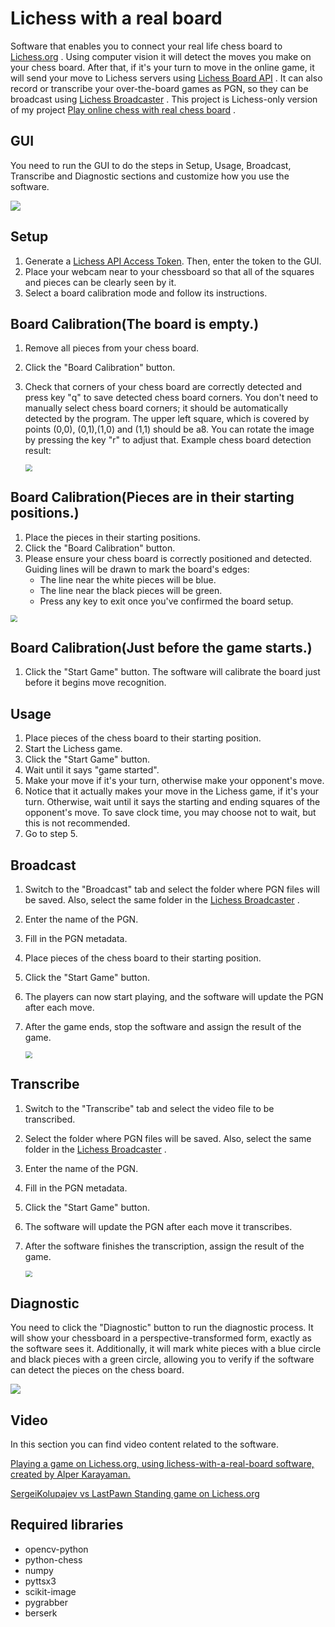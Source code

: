 # Lichess with a real board
Software that enables you to connect your real life chess board to [Lichess.org](https://lichess.org/) . Using computer vision it will detect the moves you make on your chess board. After that, if it's your turn to move in the online game, it will send your move to Lichess servers using [Lichess Board API](https://lichess.org/blog/XlRW5REAAB8AUJJ-/welcome-lichess-boards) . It can also record or transcribe your over-the-board games as PGN, so they can be broadcast using  [Lichess Broadcaster](https://lichess.org/broadcast/app) .  This project is Lichess-only version of my project [Play online chess with real chess board](https://github.com/karayaman/Play-online-chess-with-real-chess-board) .

## GUI

You need to run the GUI to do the steps in Setup, Usage, Broadcast, Transcribe and Diagnostic sections and customize how you use the software.

![](https://github.com/karayaman/lichess-with-a-real-board/raw/main/gui.jpg)

## Setup

1. Generate a  [Lichess API Access Token](https://lichess.org/account/oauth/token/create?scopes[]=board:play&description=Lichess+with+a+real+board). Then, enter the token to the GUI.
2. Place your webcam near to your chessboard so that all of the squares and pieces can be clearly seen by it.
3. Select a board calibration mode and follow its instructions.

## Board Calibration(The board is empty.)

1. Remove all pieces from your chess board.

2. Click the "Board Calibration" button.

3. Check that corners of your chess board are correctly detected and press key "q" to save detected chess board corners. You don't need to manually select chess board corners; it should be automatically detected by the program. The upper left square, which is covered by points (0,0), (0,1),(1,0) and (1,1) should be a8. You can rotate the image by pressing the key "r" to adjust that. Example chess board detection result:

   <img src="https://github.com/karayaman/lichess-with-a-real-board/raw/main/chessboard_detection_result.jpg" style="zoom:67%;" />

## Board Calibration(Pieces are in their starting positions.)

1. Place the pieces in their starting positions.
2. Click the "Board Calibration" button.
3. Please ensure your chess board is correctly positioned and detected. Guiding lines will be drawn to mark the board's edges:
   - The line near the white pieces will be blue.
   - The line near the black pieces will be green.
   - Press any key to exit once you've confirmed the board setup.

<img src="https://github.com/karayaman/lichess-with-a-real-board/raw/main/board_detection_result.jpg" style="zoom:67%;" />

## Board Calibration(Just before the game starts.)

1. Click the "Start Game" button. The software will calibrate the board just before it begins move recognition.

## Usage

1. Place pieces of the chess board to their starting position.
2. Start the Lichess game.
3. Click the "Start Game" button.
4. Wait until it says "game started".
5. Make your move if it's your turn, otherwise make your opponent's move.
6. Notice that it actually makes your move in the Lichess game, if it's your turn. Otherwise, wait until it says the starting and ending squares of the opponent's move. To save clock time, you may choose not to wait, but this is not recommended.
7. Go to step 5.

## Broadcast

1. Switch to the "Broadcast" tab and select the folder where PGN files will be saved. Also, select the same folder in the  [Lichess Broadcaster](https://lichess.org/broadcast/app) .

2. Enter the name of the PGN.

3. Fill in the PGN metadata.

4. Place pieces of the chess board to their starting position.

5. Click the "Start Game" button.

6. The players can now start playing, and the software will update the PGN after each move.

7. After the game ends, stop the software and assign the result of the game.

   <img src="https://github.com/karayaman/lichess-with-a-real-board/blob/main/broadcastgui.jpg?raw=true" style="zoom:67%;" />

## Transcribe

1. Switch to the "Transcribe" tab and select the video file to be transcribed.

2. Select the folder where PGN files will be saved. Also, select the same folder in the  [Lichess Broadcaster](https://lichess.org/broadcast/app) .

3. Enter the name of the PGN.

4. Fill in the PGN metadata.

5. Click the "Start Game" button.

6. The software will update the PGN after each move it transcribes.

7. After the software finishes the transcription, assign the result of the game.

   <img src="https://github.com/karayaman/lichess-with-a-real-board/blob/main/transcribegui.jpg?raw=true" style="zoom:67%;" />

## Diagnostic

You need to click the "Diagnostic" button to run the diagnostic process. It will show your chessboard in a perspective-transformed form, exactly as the software sees it. Additionally, it will mark white pieces with a blue circle and black pieces with a green circle, allowing you to verify if the software can detect the pieces on the chess board.

![](https://github.com/karayaman/lichess-with-a-real-board/blob/main/diagnostic.jpg?raw=true)

## Video

In this section you can find video content related to the software.

[Playing a game on Lichess.org, using lichess-with-a-real-board software, created by Alper Karayaman.](https://youtu.be/W0mohAhS4hI)

[SergeiKolupajev vs LastPawn Standing game on Lichess.org](https://youtu.be/gsX7vxEoxLA)

## Required libraries

- opencv-python
- python-chess
- numpy
- pyttsx3
- scikit-image
- pygrabber
- berserk

